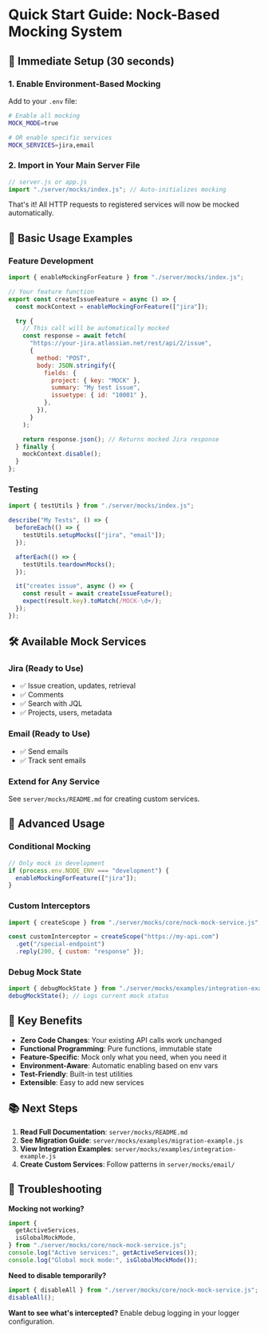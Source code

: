 # Quick Start Guide: Nock-Based Mocking System

## 🚀 Immediate Setup (30 seconds)

### 1. Enable Environment-Based Mocking

Add to your `.env` file:

```bash
# Enable all mocking
MOCK_MODE=true

# OR enable specific services
MOCK_SERVICES=jira,email
```

### 2. Import in Your Main Server File

```javascript
// server.js or app.js
import "./server/mocks/index.js"; // Auto-initializes mocking
```

That's it! All HTTP requests to registered services will now be mocked
automatically.

## 📝 Basic Usage Examples

### Feature Development

```javascript
import { enableMockingForFeature } from "./server/mocks/index.js";

// Your feature function
export const createIssueFeature = async () => {
  const mockContext = enableMockingForFeature(["jira"]);

  try {
    // This call will be automatically mocked
    const response = await fetch(
      "https://your-jira.atlassian.net/rest/api/2/issue",
      {
        method: "POST",
        body: JSON.stringify({
          fields: {
            project: { key: "MOCK" },
            summary: "My test issue",
            issuetype: { id: "10001" },
          },
        }),
      }
    );

    return response.json(); // Returns mocked Jira response
  } finally {
    mockContext.disable();
  }
};
```

### Testing

```javascript
import { testUtils } from "./server/mocks/index.js";

describe("My Tests", () => {
  beforeEach(() => {
    testUtils.setupMocks(["jira", "email"]);
  });

  afterEach(() => {
    testUtils.teardownMocks();
  });

  it("creates issue", async () => {
    const result = await createIssueFeature();
    expect(result.key).toMatch(/MOCK-\d+/);
  });
});
```

## 🛠 Available Mock Services

### Jira (Ready to Use)

- ✅ Issue creation, updates, retrieval
- ✅ Comments
- ✅ Search with JQL
- ✅ Projects, users, metadata

### Email (Ready to Use)

- ✅ Send emails
- ✅ Track sent emails

### Extend for Any Service

See `server/mocks/README.md` for creating custom services.

## 🔧 Advanced Usage

### Conditional Mocking

```javascript
// Only mock in development
if (process.env.NODE_ENV === "development") {
  enableMockingForFeature(["jira"]);
}
```

### Custom Interceptors

```javascript
import { createScope } from "./server/mocks/core/nock-mock-service.js";

const customInterceptor = createScope("https://my-api.com")
  .get("/special-endpoint")
  .reply(200, { custom: "response" });
```

### Debug Mock State

```javascript
import { debugMockState } from "./server/mocks/examples/integration-example.js";
debugMockState(); // Logs current mock status
```

## 🎯 Key Benefits

- **Zero Code Changes**: Your existing API calls work unchanged
- **Functional Programming**: Pure functions, immutable state
- **Feature-Specific**: Mock only what you need, when you need it
- **Environment-Aware**: Automatic enabling based on env vars
- **Test-Friendly**: Built-in test utilities
- **Extensible**: Easy to add new services

## 📚 Next Steps

1. **Read Full Documentation**: `server/mocks/README.md`
2. **See Migration Guide**: `server/mocks/examples/migration-example.js`
3. **View Integration Examples**: `server/mocks/examples/integration-example.js`
4. **Create Custom Services**: Follow patterns in `server/mocks/email/`

## 🐛 Troubleshooting

**Mocking not working?**

```javascript
import {
  getActiveServices,
  isGlobalMockMode,
} from "./server/mocks/core/nock-mock-service.js";
console.log("Active services:", getActiveServices());
console.log("Global mock mode:", isGlobalMockMode());
```

**Need to disable temporarily?**

```javascript
import { disableAll } from "./server/mocks/core/nock-mock-service.js";
disableAll();
```

**Want to see what's intercepted?** Enable debug logging in your logger
configuration.
